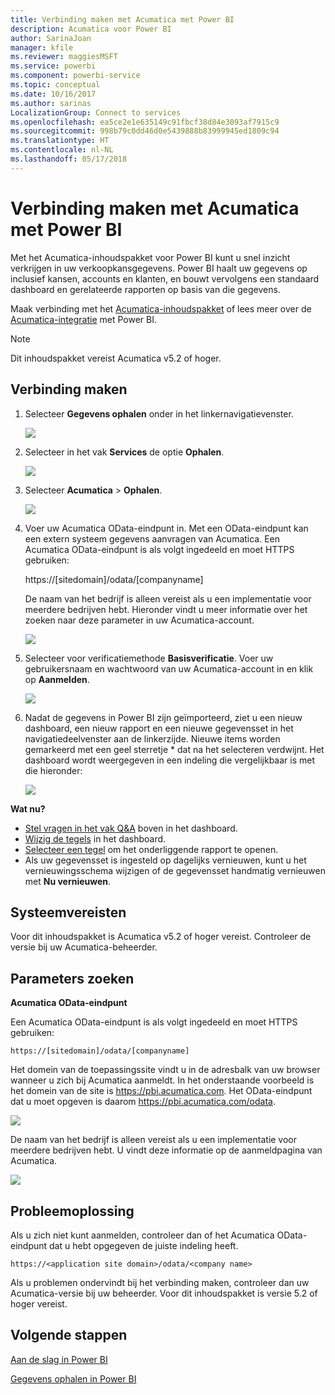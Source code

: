 ```yaml
---
title: Verbinding maken met Acumatica met Power BI
description: Acumatica voor Power BI
author: SarinaJoan
manager: kfile
ms.reviewer: maggiesMSFT
ms.service: powerbi
ms.component: powerbi-service
ms.topic: conceptual
ms.date: 10/16/2017
ms.author: sarinas
LocalizationGroup: Connect to services
ms.openlocfilehash: ea5ce2e1e635149c91fbcf38d84e3093af7915c9
ms.sourcegitcommit: 998b79c0dd46d0e5439888b83999945ed1809c94
ms.translationtype: HT
ms.contentlocale: nl-NL
ms.lasthandoff: 05/17/2018
---
```

# <a name="connect-to-acumatica-with-power-bi"></a>Verbinding maken met Acumatica met Power BI
Met het Acumatica-inhoudspakket voor Power BI kunt u snel inzicht verkrijgen in uw verkoopkansgegevens. Power BI haalt uw gegevens op inclusief kansen, accounts en klanten, en bouwt vervolgens een standaard dashboard en gerelateerde rapporten op basis van die gegevens.

Maak verbinding met het [Acumatica-inhoudspakket](https://app.powerbi.com/getdata/services/acumatica) of lees meer over de [Acumatica-integratie](https://powerbi.microsoft.com/integrations/acumatica) met Power BI.

>[!NOTE]
>Dit inhoudspakket vereist Acumatica v5.2 of hoger.

## <a name="how-to-connect"></a>Verbinding maken
1. Selecteer **Gegevens ophalen** onder in het linkernavigatievenster.
   
   ![](media/service-connect-to-acumatica/getdata3.png)
2. Selecteer in het vak **Services** de optie **Ophalen**.
   
   ![](media/service-connect-to-acumatica/getdata2.png)
3. Selecteer **Acumatica** \> **Ophalen**.
   
   ![](media/service-connect-to-acumatica/acumatica.png)
4. Voer uw Acumatica OData-eindpunt in. Met een OData-eindpunt kan een extern systeem gegevens aanvragen van Acumatica. Een Acumatica OData-eindpunt is als volgt ingedeeld en moet HTTPS gebruiken:
   
     https://[sitedomain]/odata/[companyname]
   
   De naam van het bedrijf is alleen vereist als u een implementatie voor meerdere bedrijven hebt. Hieronder vindt u meer informatie over het zoeken naar deze parameter in uw Acumatica-account.
   
   ![](media/service-connect-to-acumatica/parameters.png)
5. Selecteer voor verificatiemethode **Basisverificatie**. Voer uw gebruikersnaam en wachtwoord van uw Acumatica-account in en klik op **Aanmelden**.
   
    ![](media/service-connect-to-acumatica/creds2.png)
6. Nadat de gegevens in Power BI zijn geïmporteerd, ziet u een nieuw dashboard, een nieuw rapport en een nieuwe gegevensset in het navigatiedeelvenster aan de linkerzijde. Nieuwe items worden gemarkeerd met een geel sterretje \* dat na het selecteren verdwijnt. Het dashboard wordt weergegeven in een indeling die vergelijkbaar is met die hieronder:
   
    ![](media/service-connect-to-acumatica/dashboard.png)

**Wat nu?**

* [Stel vragen in het vak Q&A](power-bi-q-and-a.md) boven in het dashboard.
* [Wijzig de tegels](service-dashboard-edit-tile.md) in het dashboard.
* [Selecteer een tegel](service-dashboard-tiles.md) om het onderliggende rapport te openen.
* Als uw gegevensset is ingesteld op dagelijks vernieuwen, kunt u het vernieuwingsschema wijzigen of de gegevensset handmatig vernieuwen met **Nu vernieuwen**.

## <a name="system-requirements"></a>Systeemvereisten
Voor dit inhoudspakket is Acumatica v5.2 of hoger vereist. Controleer de versie bij uw Acumatica-beheerder.

## <a name="finding-parameters"></a>Parameters zoeken
**Acumatica OData-eindpunt**

Een Acumatica OData-eindpunt is als volgt ingedeeld en moet HTTPS gebruiken:

    https://[sitedomain]/odata/[companyname]

Het domein van de toepassingssite vindt u in de adresbalk van uw browser wanneer u zich bij Acumatica aanmeldt. In het onderstaande voorbeeld is het domein van de site is https://pbi.acumatica.com. Het OData-eindpunt dat u moet opgeven is daarom https://pbi.acumatica.com/odata.

 ![](media/service-connect-to-acumatica/url.png)

De naam van het bedrijf is alleen vereist als u een implementatie voor meerdere bedrijven hebt. U vindt deze informatie op de aanmeldpagina van Acumatica.

![](media/service-connect-to-acumatica/signin2.png)

## <a name="troubleshooting"></a>Probleemoplossing
Als u zich niet kunt aanmelden, controleer dan of het Acumatica OData-eindpunt dat u hebt opgegeven de juiste indeling heeft.

    https://<application site domain>/odata/<company name>

Als u problemen ondervindt bij het verbinding maken, controleer dan uw Acumatica-versie bij uw beheerder. Voor dit inhoudspakket is versie 5.2 of hoger vereist.

## <a name="next-steps"></a>Volgende stappen
[Aan de slag in Power BI](service-get-started.md)

[Gegevens ophalen in Power BI](service-get-data.md)

